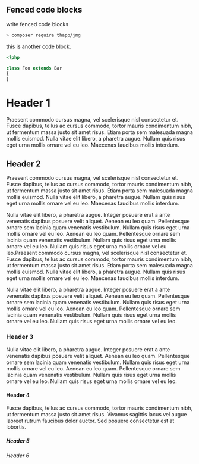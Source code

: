 ## Fenced code blocks

write fenced code blocks

```sh
> composer require thapp/jmg
```

this is another code block.

```php
<?php

class Foo extends Bar
{
}

```
# Header 1

Praesent commodo cursus magna, vel scelerisque nisl consectetur et. Fusce dapibus, tellus ac cursus commodo, tortor mauris condimentum nibh, ut fermentum massa justo sit amet risus. Etiam porta sem malesuada magna mollis euismod. Nulla vitae elit libero, a pharetra augue. Nullam quis risus eget urna mollis ornare vel eu leo. Maecenas faucibus mollis interdum.

## Header 2

Praesent commodo cursus magna, vel scelerisque nisl consectetur et. Fusce dapibus, tellus ac cursus commodo, tortor mauris condimentum nibh, ut fermentum massa justo sit amet risus. Etiam porta sem malesuada magna mollis euismod. Nulla vitae elit libero, a pharetra augue. Nullam quis risus eget urna mollis ornare vel eu leo. Maecenas faucibus mollis interdum.

Nulla vitae elit libero, a pharetra augue. Integer posuere erat a ante venenatis dapibus posuere velit aliquet. Aenean eu leo quam. Pellentesque ornare sem lacinia quam venenatis vestibulum. Nullam quis risus eget urna mollis ornare vel eu leo. Aenean eu leo quam. Pellentesque ornare sem lacinia quam venenatis vestibulum. Nullam quis risus eget urna mollis ornare vel eu leo. Nullam quis risus eget urna mollis ornare vel eu leo.Praesent commodo cursus magna, vel scelerisque nisl consectetur et. Fusce dapibus, tellus ac cursus commodo, tortor mauris condimentum nibh, ut fermentum massa justo sit amet risus. Etiam porta sem malesuada magna mollis euismod. Nulla vitae elit libero, a pharetra augue. Nullam quis risus eget urna mollis ornare vel eu leo. Maecenas faucibus mollis interdum.

Nulla vitae elit libero, a pharetra augue. Integer posuere erat a ante venenatis dapibus posuere velit aliquet. Aenean eu leo quam. Pellentesque ornare sem lacinia quam venenatis vestibulum. Nullam quis risus eget urna mollis ornare vel eu leo. Aenean eu leo quam. Pellentesque ornare sem lacinia quam venenatis vestibulum. Nullam quis risus eget urna mollis ornare vel eu leo. Nullam quis risus eget urna mollis ornare vel eu leo.

### Header 3

Nulla vitae elit libero, a pharetra augue. Integer posuere erat a ante venenatis dapibus posuere velit aliquet. Aenean eu leo quam. Pellentesque ornare sem lacinia quam venenatis vestibulum. Nullam quis risus eget urna mollis ornare vel eu leo. Aenean eu leo quam. Pellentesque ornare sem lacinia quam venenatis vestibulum. Nullam quis risus eget urna mollis ornare vel eu leo. Nullam quis risus eget urna mollis ornare vel eu leo.

#### Header 4

Fusce dapibus, tellus ac cursus commodo, tortor mauris condimentum nibh, ut fermentum massa justo sit amet risus. Vivamus sagittis lacus vel augue laoreet rutrum faucibus dolor auctor. Sed posuere consectetur est at lobortis.

##### Header 5

###### Header 6

